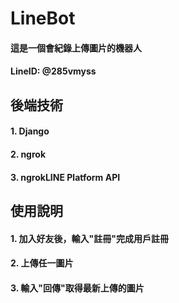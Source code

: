 # LineBot
#### 這是一個會紀錄上傳圖片的機器人
#### LineID: @285vmyss

## 後端技術
#### 1. Django
#### 2. ngrok
#### 3. ngrokLINE Platform API 

## 使用說明
#### 1. 加入好友後，輸入"註冊"完成用戶註冊
#### 2. 上傳任一圖片
#### 3. 輸入"回傳"取得最新上傳的圖片

